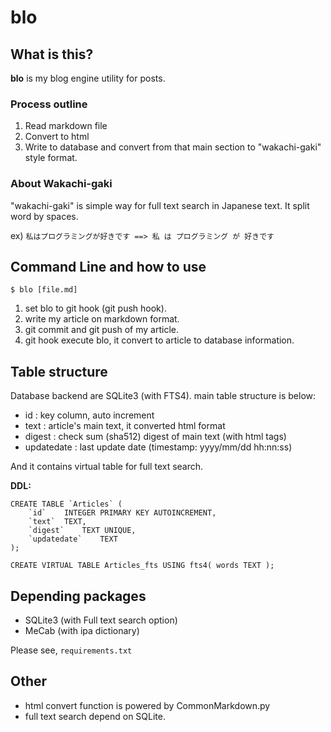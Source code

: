 # blo
## What is this?
**blo** is my blog engine utility for posts.
### Process outline
1. Read markdown file
2. Convert to html
3. Write to database and convert from that main section to "wakachi-gaki" style format.
### About Wakachi-gaki
"wakachi-gaki" is simple way for full text search in Japanese text.
It split word by spaces.

ex)
`私はプログラミングが好きです ==> 私 は プログラミング が 好きです`

## Command Line and how to use
`$ blo [file.md]`
1. set blo to git hook (git push hook).
2. write my article on markdown format.
3. git commit and git push of my article.
4. git hook execute blo, it convert to article to database information.

## Table structure
Database backend are SQLite3 (with FTS4).
main table structure is below:
- id : key column, auto increment
- text : article's main text, it converted html format
- digest : check sum (sha512) digest of main text (with html tags)
- updatedate : last update date (timestamp: yyyy/mm/dd hh:nn:ss)

And it contains virtual table for full text search.

**DDL:**
```sqlite
CREATE TABLE `Articles` (
	`id`	INTEGER PRIMARY KEY AUTOINCREMENT,
	`text`	TEXT,
	`digest`	TEXT UNIQUE,
	`updatedate`	TEXT
);

CREATE VIRTUAL TABLE Articles_fts USING fts4( words TEXT );
```

## Depending packages
- SQLite3 (with Full text search option)
- MeCab (with ipa dictionary)

Please see,  `requirements.txt`

## Other
- html convert function is powered by CommonMarkdown.py
- full text search depend on SQLite.
